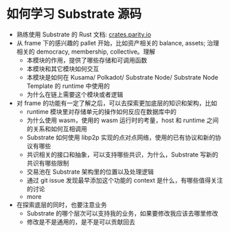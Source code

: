 # 如何学习 Substrate 源码
* 熟练使用 Substrate 的 Rust 文档: [crates.parity.io](https://crates.parity.io)
* 从 frame 下的感兴趣的 pallet 开始，比如资产相关的 balance, assets; 治理相关的 democracy, membership, collective。理解
  * 本模块的作用，提供了哪些存储和可调用函数
  * 本模块和其它模块如何交互
  * 本模块是如何在 Kusama/ Polkadot/ Substrate Node/ Substrate Node Template 的 runtime 中使用的
  * 为什么在链上需要这个模块或者逻辑
* 对 frame 的功能有一定了解之后，可以去探索更加底层的知识和架构，比如
  * runtime 模块里对存储单元的操作如何反应在数据库中的
  * 为什么使用 wasm，使用的 wasm 运行时的考量，host 和 runtime 之间的关系和如何互相调用
  * Substrate 如何使用 libp2p 实现的点对点网络，使用的已有协议和新的协议有哪些
  * 共识相关的接口和抽象，可以支持哪些共识，为什么，Substrate 写新的共识有哪些限制
  * 交易池在 Substrate 架构里的位置以及处理逻辑
  * 通过 git issue 发现最早添加这个功能的 context 是什么，有哪些值得关注的讨论
  * more
* 在探索底层的同时，也要注意业务
  * Substrate 的哪个层次可以支持我的业务，如果要修改我应该去哪里修改
  * 修改是不是通用的，是不是可以贡献回去

